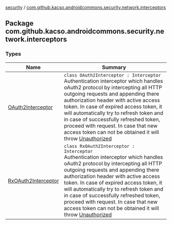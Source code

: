 [security](../index.md) / [com.github.kacso.androidcommons.security.network.interceptors](./index.md)

## Package com.github.kacso.androidcommons.security.network.interceptors

### Types

| Name | Summary |
|---|---|
| [OAuth2Interceptor](-o-auth2-interceptor/index.md) | `class OAuth2Interceptor : Interceptor`<br>Authentication interceptor which handles oAuth2 protocol by intercepting all HTTP outgoing requests and appending there authorization header with active access token. In case of expired access token, it will automatically try to refresh token and in case of successfully refreshed token, proceed with request. In case that new access token can not be obtained it will throw [Unauthorized](#) |
| [RxOAuth2Interceptor](-rx-o-auth2-interceptor/index.md) | `class RxOAuth2Interceptor : Interceptor`<br>Authentication interceptor which handles oAuth2 protocol by intercepting all HTTP outgoing requests and appending there authorization header with active access token. In case of expired access token, it will automatically try to refresh token and in case of successfully refreshed token, proceed with request. In case that new access token can not be obtained it will throw [Unauthorized](#) |
